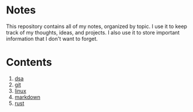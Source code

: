 # Notes

This repository contains all of my notes, organized by topic.
I use it to keep track of my thoughts, ideas, and projects.
I also use it to store important information that I don't want to forget.

# Contents
1. [dsa](./dsa)
2. [git](./git)
3. [linux](./linux)
4. [markdown](./markdown)
5. [rust](./rust)
